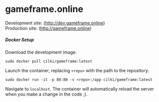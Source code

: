 # gameframe.online

Development site: (http://dev.gameframe.online)<br>
Production site: (http://gameframe.online)

##### Docker Setup
Download the development image:
```
sudo docker pull cilki/gameframe:latest
```

Launch the container, replacing `<repo>` with the path to the repository:
```
sudo docker run -it -p 80:80 -v <repo>:/app cilki/gameframe:latest
```

Navigate to `localhost`. The container will automatically reload the server when you make a change in the code ;).
